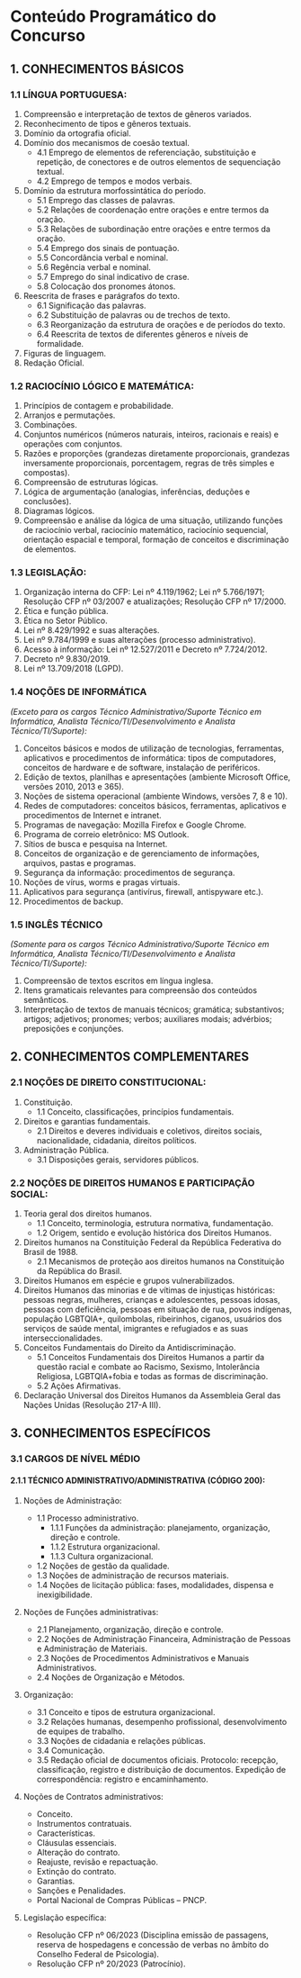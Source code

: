 # Conteúdo Programático do Concurso

## 1. CONHECIMENTOS BÁSICOS

### 1.1 LÍNGUA PORTUGUESA:
1. Compreensão e interpretação de textos de gêneros variados.
2. Reconhecimento de tipos e gêneros textuais.
3. Domínio da ortografia oficial.
4. Domínio dos mecanismos de coesão textual.
   - 4.1 Emprego de elementos de referenciação, substituição e repetição, de conectores e de outros elementos de sequenciação textual.
   - 4.2 Emprego de tempos e modos verbais.
5. Domínio da estrutura morfossintática do período.
   - 5.1 Emprego das classes de palavras.
   - 5.2 Relações de coordenação entre orações e entre termos da oração.
   - 5.3 Relações de subordinação entre orações e entre termos da oração.
   - 5.4 Emprego dos sinais de pontuação.
   - 5.5 Concordância verbal e nominal.
   - 5.6 Regência verbal e nominal.
   - 5.7 Emprego do sinal indicativo de crase.
   - 5.8 Colocação dos pronomes átonos.
6. Reescrita de frases e parágrafos do texto.
   - 6.1 Significação das palavras.
   - 6.2 Substituição de palavras ou de trechos de texto.
   - 6.3 Reorganização da estrutura de orações e de períodos do texto.
   - 6.4 Reescrita de textos de diferentes gêneros e níveis de formalidade.
7. Figuras de linguagem.
8. Redação Oficial.

### 1.2 RACIOCÍNIO LÓGICO E MATEMÁTICA:
1. Princípios de contagem e probabilidade.
2. Arranjos e permutações.
3. Combinações.
4. Conjuntos numéricos (números naturais, inteiros, racionais e reais) e operações com conjuntos.
5. Razões e proporções (grandezas diretamente proporcionais, grandezas inversamente proporcionais, porcentagem, regras de três simples e compostas).
6. Compreensão de estruturas lógicas.
7. Lógica de argumentação (analogias, inferências, deduções e conclusões).
8. Diagramas lógicos.
9. Compreensão e análise da lógica de uma situação, utilizando funções de raciocínio verbal, raciocínio matemático, raciocínio sequencial, orientação espacial e temporal, formação de conceitos e discriminação de elementos.

### 1.3 LEGISLAÇÃO:
1. Organização interna do CFP: Lei nº 4.119/1962; Lei nº 5.766/1971; Resolução CFP nº 03/2007 e atualizações; Resolução CFP nº 17/2000.
2. Ética e função pública.
3. Ética no Setor Público.
4. Lei nº 8.429/1992 e suas alterações.
5. Lei nº 9.784/1999 e suas alterações (processo administrativo).
6. Acesso à informação: Lei nº 12.527/2011 e Decreto nº 7.724/2012.
7. Decreto nº 9.830/2019.
8. Lei nº 13.709/2018 (LGPD).

### 1.4 NOÇÕES DE INFORMÁTICA
*(Exceto para os cargos Técnico Administrativo/Suporte Técnico em Informática, Analista Técnico/TI/Desenvolvimento e Analista Técnico/TI/Suporte):*
1. Conceitos básicos e modos de utilização de tecnologias, ferramentas, aplicativos e procedimentos de informática: tipos de computadores, conceitos de hardware e de software, instalação de periféricos.
2. Edição de textos, planilhas e apresentações (ambiente Microsoft Office, versões 2010, 2013 e 365).
3. Noções de sistema operacional (ambiente Windows, versões 7, 8 e 10).
4. Redes de computadores: conceitos básicos, ferramentas, aplicativos e procedimentos de Internet e intranet.
5. Programas de navegação: Mozilla Firefox e Google Chrome.
6. Programa de correio eletrônico: MS Outlook.
7. Sítios de busca e pesquisa na Internet.
8. Conceitos de organização e de gerenciamento de informações, arquivos, pastas e programas.
9. Segurança da informação: procedimentos de segurança.
10. Noções de vírus, worms e pragas virtuais.
11. Aplicativos para segurança (antivírus, firewall, antispyware etc.).
12. Procedimentos de backup.

### 1.5 INGLÊS TÉCNICO
*(Somente para os cargos Técnico Administrativo/Suporte Técnico em Informática, Analista Técnico/TI/Desenvolvimento e Analista Técnico/TI/Suporte):*
1. Compreensão de textos escritos em língua inglesa.
2. Itens gramaticais relevantes para compreensão dos conteúdos semânticos.
3. Interpretação de textos de manuais técnicos; gramática; substantivos; artigos; adjetivos; pronomes; verbos; auxiliares modais; advérbios; preposições e conjunções.

## 2. CONHECIMENTOS COMPLEMENTARES

### 2.1 NOÇÕES DE DIREITO CONSTITUCIONAL:
1. Constituição.
   - 1.1 Conceito, classificações, princípios fundamentais.
2. Direitos e garantias fundamentais.
   - 2.1 Direitos e deveres individuais e coletivos, direitos sociais, nacionalidade, cidadania, direitos políticos.
3. Administração Pública.
   - 3.1 Disposições gerais, servidores públicos.

### 2.2 NOÇÕES DE DIREITOS HUMANOS E PARTICIPAÇÃO SOCIAL:
1. Teoria geral dos direitos humanos.
   - 1.1 Conceito, terminologia, estrutura normativa, fundamentação.
   - 1.2 Origem, sentido e evolução histórica dos Direitos Humanos.
2. Direitos humanos na Constituição Federal da República Federativa do Brasil de 1988.
   - 2.1 Mecanismos de proteção aos direitos humanos na Constituição da República do Brasil.
3. Direitos Humanos em espécie e grupos vulnerabilizados.
4. Direitos Humanos das minorias e de vítimas de injustiças históricas: pessoas negras, mulheres, crianças e adolescentes, pessoas idosas, pessoas com deficiência, pessoas em situação de rua, povos indígenas, população LGBTQIA+, quilombolas, ribeirinhos, ciganos, usuários dos serviços de saúde mental, imigrantes e refugiados e as suas interseccionalidades.
5. Conceitos Fundamentais do Direito da Antidiscriminação.
   - 5.1 Conceitos Fundamentais dos Direitos Humanos a partir da questão racial e combate ao Racismo, Sexismo, Intolerância Religiosa, LGBTQIA+fobia e todas as formas de discriminação.
   - 5.2 Ações Afirmativas.
6. Declaração Universal dos Direitos Humanos da Assembleia Geral das Nações Unidas (Resolução 217-A III).

## 3. CONHECIMENTOS ESPECÍFICOS

### 3.1 CARGOS DE NÍVEL MÉDIO
#### 2.1.1 TÉCNICO ADMINISTRATIVO/ADMINISTRATIVA (CÓDIGO 200):
1. Noções de Administração:
   - 1.1 Processo administrativo.
     - 1.1.1 Funções da administração: planejamento, organização, direção e controle.
     - 1.1.2 Estrutura organizacional.
     - 1.1.3 Cultura organizacional.
   - 1.2 Noções de gestão da qualidade.
   - 1.3 Noções de administração de recursos materiais.
   - 1.4 Noções de licitação pública: fases, modalidades, dispensa e inexigibilidade.

2. Noções de Funções administrativas:
   - 2.1 Planejamento, organização, direção e controle.
   - 2.2 Noções de Administração Financeira, Administração de Pessoas e Administração de Materiais.
   - 2.3 Noções de Procedimentos Administrativos e Manuais Administrativos.
   - 2.4 Noções de Organização e Métodos.

3. Organização:
   - 3.1 Conceito e tipos de estrutura organizacional.
   - 3.2 Relações humanas, desempenho profissional, desenvolvimento de equipes de trabalho.
   - 3.3 Noções de cidadania e relações públicas.
   - 3.4 Comunicação.
   - 3.5 Redação oficial de documentos oficiais. Protocolo: recepção, classificação, registro e distribuição de documentos. Expedição de correspondência: registro e encaminhamento.

4. Noções de Contratos administrativos:
   - Conceito.
   - Instrumentos contratuais.
   - Características.
   - Cláusulas essenciais.
   - Alteração do contrato.
   - Reajuste, revisão e repactuação.
   - Extinção do contrato.
   - Garantias.
   - Sanções e Penalidades.
   - Portal Nacional de Compras Públicas – PNCP.

5. Legislação específica:
   - Resolução CFP nº 06/2023 (Disciplina emissão de passagens, reserva de hospedagens e concessão de verbas no âmbito do Conselho Federal de Psicologia).
   - Resolução CFP nº 20/2023 (Patrocínio).
